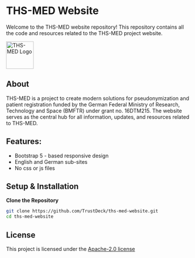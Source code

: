 # THS-MED Website

Welcome to the THS-MED website repository! This repository contains all the code and resources related to the THS-MED project website.

<img src="./media/trustdeck.png" alt="THS-MED Logo" width="75" height="75"/>

## About

THS-MED is a project to create modern solutions for pseudonymization and patient registration funded by the German Federal Ministry of Research, Technology and Space (BMFTR) under grant no. 16DTM215. The website serves as the central hub for all information, updates, and resources related to THS-MED.

## Features:
- Bootstrap 5 - based responsive design
- English and German sub-sites
- No css or js files

## Setup & Installation

**Clone the Repository**
```bash
git clone https://github.com/TrustDeck/ths-med-website.git
cd ths-med-website
```

## License

This project is licensed under the [Apache-2.0 license](LICENSE)

